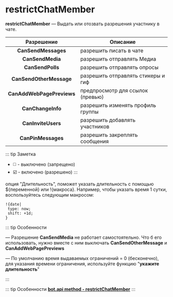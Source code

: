 # restrictChatMember

**restrictChatMember** — Выдать или отозвать разрешения участнику в чате.

|        Разрешение         | Описание                           |
|:-------------------------:|------------------------------------|
|    **CanSendMessages**    | разрешить писать в чате            |
|     **CanSendMedia**      | разрешить отправлять Медиа         |
|     **CanSendPolls**      | разрешить отправлять опросы        |
|  **CanSendOtherMessage**  | разрешить отправлять стикеры и гиф |
| **CanAddWebPagePreviews** | предпросмотр для ссылок (превью)   |
|     **CanChangeInfo**     | разрешить изменять профиль группы  |
|    **CanInviteUsers**     | разрешить добавлять участников     |
|    **CanPinMessages**     | разрешить закреплять сообщения     |

::: tip Заметка
* ◻️ - выключено (запрещено)
* ☑️ - включено (разрешено)
:::

опция "Длительность", поможет указать длительность с помощью ${переменной} или !{макроса}. Например, чтобы указать время 1 сутки, воспользуйтесь следующим макросом: 

``` plain
!{date| 
 type: now;
 shift: +1d;
}
```
::: tip  Особенности

— Разрешение **CanSendMedia** не работает самостоятельно. Что б его использовать, нужно вместе с ним выключать **CanSendOtherMessage** и **CanAddWebPagePreviews**

— По умолчанию время выдаваемых ограничений = 0 (бесконечно), для указания времени ограничения, используйте функцию "**укажите длительность**"

:::

::: tip Особенности️
**[bot.api method - restrictChatMember](https://core.telegram.org/bots/api#restrictchatmember)**
:::

